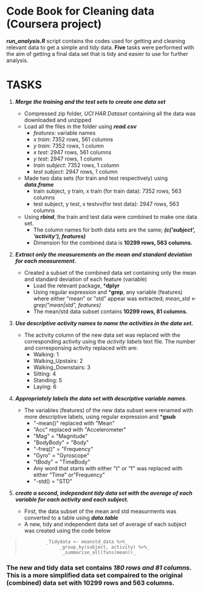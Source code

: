 # Code Book for Cleaning data (Coursera project)

***run_analysis.R*** script contains the codes used for getting and cleaning relevant data to get a simple and tidy data. **Five** tasks were performed with the aim of getting a final data set that is tidy and easier to use for further analysis.

# TASKS

1. ***Merge the training and the test sets to create one data set***
    - Compressed zip folder, _UCI HAR Dataset_ containing all the data was downloaded and unzipped
    - Load all the files in the folder using ***read.csv***
      -  _features_: variable names
      -  _x train_: 7352 rows, 561 columns
      -  _y train_: 7352 rows, 1 column
      -  _x test_: 2947 rows, 561 columns
      -  _y test_: 2947 rows, 1 column
      -  _train subject_: 7352 rows, 1 column
      -  _test subject_: 2947 rows, 1 column
    -  Made two data sets (for train and test respectively) using ***data.frame***
       -  train subject, y train, x train (for train data): 7352 rows, 563 columns
       -  test subject, y test, x testvv(for test data): 2947 rows, 563 columns
    -  Using ***rbind***, the train and test data were combined to make one data set.
       -  The column names for both data sets are the same; ***(c('subject', 'activity'), features)***
       -  Dimension for the combined data is **10299 rows, 563 columns.**

2. ***Extract only the measurements on the mean and standard deviation for each measurement.***
    - Created a subset of the combined data set containing only the mean and standard deviation of each feature (variable)
        - Load the relevant package, ***dplyr**
        -  Using regular expression and ***grep**, any variable (features) where either "mean" or "std" appear was extracted; _mean_std <- grep("mean|std", features)_
        -  The mean/std data subset contains **10299 rows, 81 columns.**

3. ***Use descriptive activity names to name the activities in the data set.***
    - The activity column of the new data set was replaced with the corresponding activity using the _activity labels_ text file. The number and corresponsing activity replaced with are:
        - Walking: 1
        - Walking_Upstairs: 2
        - Walking_Downstairs: 3
        - Sitting: 4
        - Standing: 5
        - Laying: 6
4. ***Appropriately labels the data set with descriptive variable names.*** 
    - The variables (features) of the new data subset were renamed with more descriptive labels, using regular expression and ***gsub**
        - "-mean()" replaced with "Mean"
        - "Acc" replaced with "Accelerometer"
        - "Mag" = "Magnitude"
        - "BodyBody" = "Body"
        - "-freq()" = "Frequency"
        - "Gyro" = "Gyroscope"
        - "tBody" = "TimeBody"
        - Any word that starts with either "t" or "f" was replaced with either "Time" or"Frequency"
        - "-std() = "STD"
  
5. ***create a second, independent tidy data set with the average of each variable for each activity and each subject.***
    - First, the data subset of the mean and std measurments was converted to a table using ***data.table***
    - A new, tidy and independent data set of average of each subject was created using the code below
>              _Tidydata <- meanstd_data %>%_
>                   _group_by(subject, activity) %>%_
>                    _summarise_all(funs(mean))_

### The new and tidy data set contains ***180 rows and 81 columns.*** This is a more simplified data set compaired to the original (combined) data set with **10299 rows and 563 columns.**
           

